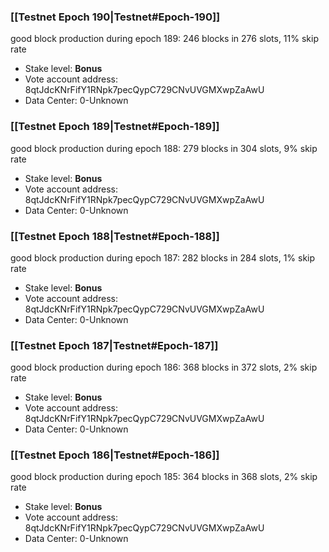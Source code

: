 ### [[Testnet Epoch 190|Testnet#Epoch-190]]
good block production during epoch 189: 246 blocks in 276 slots, 11% skip rate
* Stake level: **Bonus** 
* Vote account address: 8qtJdcKNrFifY1RNpk7pecQypC729CNvUVGMXwpZaAwU
* Data Center: 0-Unknown
### [[Testnet Epoch 189|Testnet#Epoch-189]]
good block production during epoch 188: 279 blocks in 304 slots, 9% skip rate
* Stake level: **Bonus** 
* Vote account address: 8qtJdcKNrFifY1RNpk7pecQypC729CNvUVGMXwpZaAwU
* Data Center: 0-Unknown
### [[Testnet Epoch 188|Testnet#Epoch-188]]
good block production during epoch 187: 282 blocks in 284 slots, 1% skip rate
* Stake level: **Bonus** 
* Vote account address: 8qtJdcKNrFifY1RNpk7pecQypC729CNvUVGMXwpZaAwU
* Data Center: 0-Unknown
### [[Testnet Epoch 187|Testnet#Epoch-187]]
good block production during epoch 186: 368 blocks in 372 slots, 2% skip rate
* Stake level: **Bonus** 
* Vote account address: 8qtJdcKNrFifY1RNpk7pecQypC729CNvUVGMXwpZaAwU
* Data Center: 0-Unknown
### [[Testnet Epoch 186|Testnet#Epoch-186]]
good block production during epoch 185: 364 blocks in 368 slots, 2% skip rate
* Stake level: **Bonus** 
* Vote account address: 8qtJdcKNrFifY1RNpk7pecQypC729CNvUVGMXwpZaAwU
* Data Center: 0-Unknown